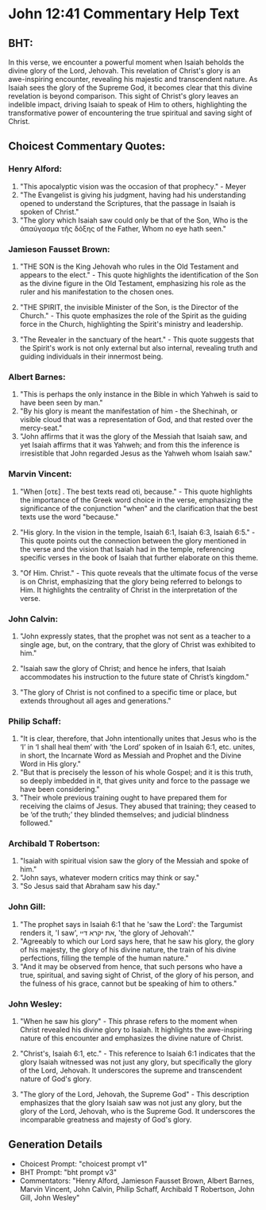 # John 12:41 Commentary Help Text

## BHT:
In this verse, we encounter a powerful moment when Isaiah beholds the divine glory of the Lord, Jehovah. This revelation of Christ's glory is an awe-inspiring encounter, revealing his majestic and transcendent nature. As Isaiah sees the glory of the Supreme God, it becomes clear that this divine revelation is beyond comparison. This sight of Christ's glory leaves an indelible impact, driving Isaiah to speak of Him to others, highlighting the transformative power of encountering the true spiritual and saving sight of Christ.

## Choicest Commentary Quotes:
### Henry Alford:
1. "This apocalyptic vision was the occasion of that prophecy." - Meyer
2. "The Evangelist is giving his judgment, having had his understanding opened to understand the Scriptures, that the passage in Isaiah is spoken of Christ." 
3. "The glory which Isaiah saw could only be that of the Son, Who is the ἀπαύγασμα τῆς δόξης of the Father, Whom no eye hath seen."

### Jamieson Fausset Brown:
1. "THE SON is the King Jehovah who rules in the Old Testament and appears to the elect." - This quote highlights the identification of the Son as the divine figure in the Old Testament, emphasizing his role as the ruler and his manifestation to the chosen ones.

2. "THE SPIRIT, the invisible Minister of the Son, is the Director of the Church." - This quote emphasizes the role of the Spirit as the guiding force in the Church, highlighting the Spirit's ministry and leadership.

3. "The Revealer in the sanctuary of the heart." - This quote suggests that the Spirit's work is not only external but also internal, revealing truth and guiding individuals in their innermost being.

### Albert Barnes:
1. "This is perhaps the only instance in the Bible in which Yahweh is said to have been seen by man."
2. "By his glory is meant the manifestation of him - the Shechinah, or visible cloud that was a representation of God, and that rested over the mercy-seat."
3. "John affirms that it was the glory of the Messiah that Isaiah saw, and yet Isaiah affirms that it was Yahweh; and from this the inference is irresistible that John regarded Jesus as the Yahweh whom Isaiah saw."

### Marvin Vincent:
1. "When [οτε] . The best texts read oti, because." - This quote highlights the importance of the Greek word choice in the verse, emphasizing the significance of the conjunction "when" and the clarification that the best texts use the word "because." 

2. "His glory. In the vision in the temple, Isaiah 6:1, Isaiah 6:3, Isaiah 6:5." - This quote points out the connection between the glory mentioned in the verse and the vision that Isaiah had in the temple, referencing specific verses in the book of Isaiah that further elaborate on this theme.

3. "Of Him. Christ." - This quote reveals that the ultimate focus of the verse is on Christ, emphasizing that the glory being referred to belongs to Him. It highlights the centrality of Christ in the interpretation of the verse.

### John Calvin:
1. "John expressly states, that the prophet was not sent as a teacher to a single age, but, on the contrary, that the glory of Christ was exhibited to him." 

2. "Isaiah saw the glory of Christ; and hence he infers, that Isaiah accommodates his instruction to the future state of Christ’s kingdom." 

3. "The glory of Christ is not confined to a specific time or place, but extends throughout all ages and generations."

### Philip Schaff:
1. "It is clear, therefore, that John intentionally unites that Jesus who is the ‘I’ in ‘I shall heal them’ with ‘the Lord’ spoken of in Isaiah 6:1, etc. unites, in short, the Incarnate Word as Messiah and Prophet and the Divine Word in His glory."
2. "But that is precisely the lesson of his whole Gospel; and it is this truth, so deeply imbedded in it, that gives unity and force to the passage we have been considering."
3. "Their whole previous training ought to have prepared them for receiving the claims of Jesus. They abused that training; they ceased to be ‘of the truth;’ they blinded themselves; and judicial blindness followed."

### Archibald T Robertson:
1. "Isaiah with spiritual vision saw the glory of the Messiah and spoke of him." 
2. "John says, whatever modern critics may think or say." 
3. "So Jesus said that Abraham saw his day."

### John Gill:
1. "The prophet says in Isaiah 6:1 that he 'saw the Lord': the Targumist renders it, 'I saw', את יקרא דיי, 'the glory of Jehovah'." 
2. "Agreeably to which our Lord says here, that he saw his glory, the glory of his majesty, the glory of his divine nature, the train of his divine perfections, filling the temple of the human nature."
3. "And it may be observed from hence, that such persons who have a true, spiritual, and saving sight of Christ, of the glory of his person, and the fulness of his grace, cannot but be speaking of him to others."

### John Wesley:
1. "When he saw his glory" - This phrase refers to the moment when Christ revealed his divine glory to Isaiah. It highlights the awe-inspiring nature of this encounter and emphasizes the divine nature of Christ.

2. "Christ's, Isaiah 6:1, etc." - This reference to Isaiah 6:1 indicates that the glory Isaiah witnessed was not just any glory, but specifically the glory of the Lord, Jehovah. It underscores the supreme and transcendent nature of God's glory.

3. "The glory of the Lord, Jehovah, the Supreme God" - This description emphasizes that the glory Isaiah saw was not just any glory, but the glory of the Lord, Jehovah, who is the Supreme God. It underscores the incomparable greatness and majesty of God's glory.


## Generation Details
- Choicest Prompt: "choicest prompt v1"
- BHT Prompt: "bht prompt v3"
- Commentators: "Henry Alford, Jamieson Fausset Brown, Albert Barnes, Marvin Vincent, John Calvin, Philip Schaff, Archibald T Robertson, John Gill, John Wesley"
